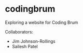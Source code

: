 codingbrum
==========

Exploring a website for Coding Brum

Collaborators:
* Jim Johnson-Rollings
* Sailesh Patel